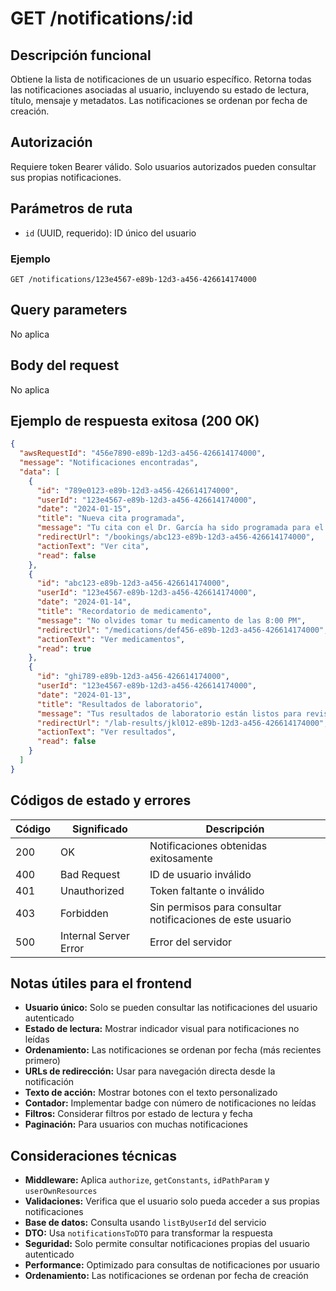 # GET /notifications/:id

## Descripción funcional

Obtiene la lista de notificaciones de un usuario específico. Retorna todas las notificaciones asociadas al usuario, incluyendo su estado de lectura, título, mensaje y metadatos. Las notificaciones se ordenan por fecha de creación.

## Autorización

Requiere token Bearer válido. Solo usuarios autorizados pueden consultar sus propias notificaciones.

## Parámetros de ruta

- `id` (UUID, requerido): ID único del usuario

### Ejemplo

```
GET /notifications/123e4567-e89b-12d3-a456-426614174000
```

## Query parameters

No aplica

## Body del request

No aplica

## Ejemplo de respuesta exitosa (200 OK)

```json
{
  "awsRequestId": "456e7890-e89b-12d3-a456-426614174000",
  "message": "Notificaciones encontradas",
  "data": [
    {
      "id": "789e0123-e89b-12d3-a456-426614174000",
      "userId": "123e4567-e89b-12d3-a456-426614174000",
      "date": "2024-01-15",
      "title": "Nueva cita programada",
      "message": "Tu cita con el Dr. García ha sido programada para el 20 de enero a las 10:00 AM",
      "redirectUrl": "/bookings/abc123-e89b-12d3-a456-426614174000",
      "actionText": "Ver cita",
      "read": false
    },
    {
      "id": "abc123-e89b-12d3-a456-426614174000",
      "userId": "123e4567-e89b-12d3-a456-426614174000",
      "date": "2024-01-14",
      "title": "Recordatorio de medicamento",
      "message": "No olvides tomar tu medicamento de las 8:00 PM",
      "redirectUrl": "/medications/def456-e89b-12d3-a456-426614174000",
      "actionText": "Ver medicamentos",
      "read": true
    },
    {
      "id": "ghi789-e89b-12d3-a456-426614174000",
      "userId": "123e4567-e89b-12d3-a456-426614174000",
      "date": "2024-01-13",
      "title": "Resultados de laboratorio",
      "message": "Tus resultados de laboratorio están listos para revisión",
      "redirectUrl": "/lab-results/jkl012-e89b-12d3-a456-426614174000",
      "actionText": "Ver resultados",
      "read": false
    }
  ]
}
```

## Códigos de estado y errores

| Código | Significado           | Descripción                                                |
| ------ | --------------------- | ---------------------------------------------------------- |
| 200    | OK                    | Notificaciones obtenidas exitosamente                      |
| 400    | Bad Request           | ID de usuario inválido                                     |
| 401    | Unauthorized          | Token faltante o inválido                                  |
| 403    | Forbidden             | Sin permisos para consultar notificaciones de este usuario |
| 500    | Internal Server Error | Error del servidor                                         |

## Notas útiles para el frontend

- **Usuario único:** Solo se pueden consultar las notificaciones del usuario autenticado
- **Estado de lectura:** Mostrar indicador visual para notificaciones no leídas
- **Ordenamiento:** Las notificaciones se ordenan por fecha (más recientes primero)
- **URLs de redirección:** Usar para navegación directa desde la notificación
- **Texto de acción:** Mostrar botones con el texto personalizado
- **Contador:** Implementar badge con número de notificaciones no leídas
- **Filtros:** Considerar filtros por estado de lectura y fecha
- **Paginación:** Para usuarios con muchas notificaciones

## Consideraciones técnicas

- **Middleware:** Aplica `authorize`, `getConstants`, `idPathParam` y `userOwnResources`
- **Validaciones:** Verifica que el usuario solo pueda acceder a sus propias notificaciones
- **Base de datos:** Consulta usando `listByUserId` del servicio
- **DTO:** Usa `notificationsToDTO` para transformar la respuesta
- **Seguridad:** Solo permite consultar notificaciones propias del usuario autenticado
- **Performance:** Optimizado para consultas de notificaciones por usuario
- **Ordenamiento:** Las notificaciones se ordenan por fecha de creación
